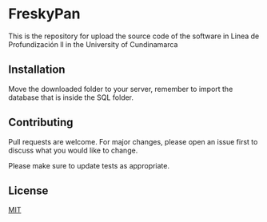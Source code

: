 # FreskyPan

This is the repository for upload the source code of the software in Linea de Profundización ll in the University of Cundinamarca 

## Installation

Move the downloaded folder to your server, remember to import the database that is inside the SQL folder.


## Contributing
Pull requests are welcome. For major changes, please open an issue first to discuss what you would like to change.

Please make sure to update tests as appropriate.

## License
[MIT](https://choosealicense.com/licenses/mit/)
